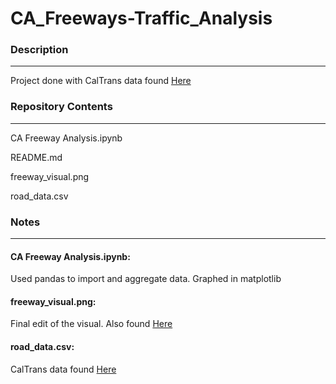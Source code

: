 # CA_Freeways-Traffic_Analysis

###  Description
---

Project done with CalTrans data found [Here](https://data.ca.gov/dataset/caltrans-annual-vehicle-delay)
  


### Repository Contents
---

CA Freeway Analysis.ipynb

README.md

freeway_visual.png

road_data.csv


### Notes
---

#### CA Freeway Analysis.ipynb:

Used pandas to import and aggregate data.  Graphed in matplotlib

#### freeway_visual.png:

Final edit of the visual.  Also found [Here](https://www.reddit.com/r/dataisbeautiful/comments/82ilzr/california_top_30_congested_freeways_oc/)

#### road_data.csv:
 
CalTrans data found [Here](https://data.ca.gov/dataset/caltrans-annual-vehicle-delay)
  

